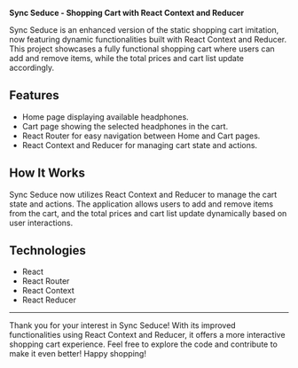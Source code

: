 **Sync Seduce - Shopping Cart with React Context and Reducer**

Sync Seduce is an enhanced version of the static shopping cart imitation, now featuring dynamic functionalities built with React Context and Reducer. This project showcases a fully functional shopping cart where users can add and remove items, while the total prices and cart list update accordingly.

## Features

- Home page displaying available headphones.
- Cart page showing the selected headphones in the cart.
- React Router for easy navigation between Home and Cart pages.
- React Context and Reducer for managing cart state and actions.

## How It Works

Sync Seduce now utilizes React Context and Reducer to manage the cart state and actions. The application allows users to add and remove items from the cart, and the total prices and cart list update dynamically based on user interactions.

## Technologies

- React
- React Router
- React Context
- React Reducer

---
Thank you for your interest in Sync Seduce! With its improved functionalities using React Context and Reducer, it offers a more interactive shopping cart experience. Feel free to explore the code and contribute to make it even better! Happy shopping!
